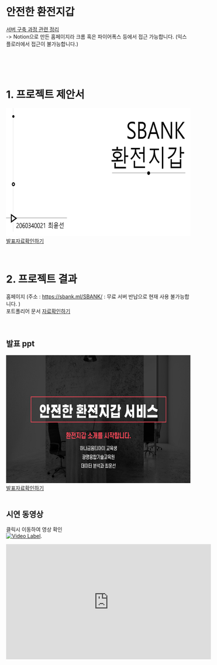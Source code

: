 # 안전한 환전지갑
[서버 구축 과정 관련 정리](https://www.notion.so/luciddd/Project-729ed3357834484483f7348842362f07) <br>
-> Notion으로 만든 홈페이지라 크롬 혹은 파이어폭스 등에서 접근 가능합니다. (익스플로러에서 접근이 불가능합니다.) <br><br><br><br><br>





# 1. 프로젝트 제안서
   <img src="/제안서-첫장.png" height="350px" /><br>
   [발표자료확인하기](/제안서_2060340021_최윤선-최종.pdf)<br><br><br>



# 2. 프로젝트 결과
홈페이지 (주소 : https://sbank.ml/SBANK/  : 무료 서버 반납으로 현재 사용 불가능합니다. ) <br>
포트폴리어 문서 [자료확인하기](/2060340021_포트폴리오-제출용.pdf)<br><br><br>

## 발표 ppt 
   <img src="/발표-첫장.png" height="350px"/><br>
   [발표자료확인하기](/2060340021_최윤선_발표PPT.pdf)<br><br>



## 시연 동영상 

   클릭시 이동하여 영상 확인      
[![Video Label](http://img.youtube.com/vi/uLR1RNqJ1Mw/0.jpg)](https://youtu.be/O__Uk9bp5tY).
<iframe width="560" height="315" src="https://www.youtube.com/embed/O__Uk9bp5tY" frameborder="0" allow="accelerometer; autoplay; clipboard-write; encrypted-media; gyroscope; picture-in-picture" allowfullscreen></iframe>
